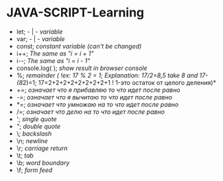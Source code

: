 # JAVA-SCRIPT-Learning
- let; - | - *variable*<br>
- var; - | - *variable*<br>
- const;  *constant variable (can't be changed)*<br>
- i++;  *The same as "i = i + 1"*<br>
- i--;  *The same as "i = i - 1"*<br>
- console.log( );  *show result in browser console*<br>
- %;   *remainder ( !ex: 17 % 2 = 1; Explanation: 17/2=8,5 take 8 and 17-(8*2)=1; 17=2+2+2+2+2+2+2+2+1 ! 1-это остаток от целого деления)*<br>
- +=;  *означает что я прибавляю то что идет после равно*<br>
- -=;  *означает что я вычитаю то что идет после равно*<br>
- *=;  *означает что умножаю на то что идет после равно*<br>
- /=; *означает что делю на то что идет после равно*<br>
- \';	*single quote*<br>
- \";	*double quote*<br>
- \\;	*backslash*<br>
- \n;	*newline*<br>
- \r;	*carriage return*<br>
- \t;	*tab*<br>
- \b;	*word boundary*<br>
- \f;	*form feed*<br>
